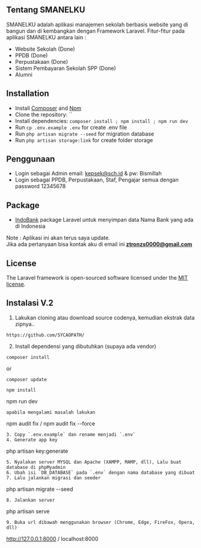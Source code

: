 ## Tentang SMANELKU

SMANELKU adalah aplikasi manajemen sekolah berbasis website yang di bangun dan di kembangkan dengan Framework Laravel. Fitur-fitur pada aplikasi SMANELKU antara lain :

- Website Sekolah (Done)
- PPDB (Done)
- Perpustakaan (Done)
- Sistem Pembayaran Sekolah SPP (Done)
- Alumni

## Installation

* Install [Composer](https://getcomposer.org/download) and [Npm](https://nodejs.org/en/download)
* Clone the repository: ``
* Install dependencies: `composer install ; npm install ; npm run dev`
* Run `cp .env.example .env` for create .env file
* Run `php artisan migrate --seed` for migration database
* Run `php artisan storage:link` for create folder storage

## Penggunaan
* Login sebagai Admin email: kepsek@sch.id & pw: Bismillah
* Login sebagai PPDB, Perpustakaan, Staf, Pengajar semua dengan password 12345678

## Package
- [IndoBank](https://github.com/andes2912/indobank) package Laravel untuk menyimpan data Nama Bank yang ada di Indonesia

Note : Aplikasi ini akan terus saya update.<br>
Jika ada pertanyaan bisa kontak aku di email ini <b>ztronzs0000@gmail.com</b>
</p>


## License

The Laravel framework is open-sourced software licensed under the [MIT license](https://opensource.org/licenses/MIT).

## Instalasi V.2

1. Lakukan cloning atau download source codenya, kemudian ekstrak data zipnya..
```
https://github.com/SYCAOPATH/
```
2. Install dependensi yang dibutuhkan (supaya ada vendor)
```
composer install
```
or
```
composer update
```
```
npm install
```
npm run dev
```
apabila mengalami masalah lakukan 
```
npm audit fix / npm audit fix --force
```
3. Copy `.env.example` dan rename menjadi `.env`
4. Generate app key
```
php artisan key:generate
```
5. Nyalakan server MYSQL dan Apache (XAMPP, MAMP, dll), Lalu buat database di phpMyadmin
6. Ubah isi `DB_DATABASE` pada `.env` dengan nama database yang dibuat
7. Lalu jalankan migrasi dan seeder
```
php artisan migrate --seed
```
8. Jalankan server
```
php artisan serve
```
9. Buka url dibawah menggunakan browser (Chrome, Edge, FireFox, Opera, dll)
```
http://127.0.0.1:8000 / localhost:8000
```